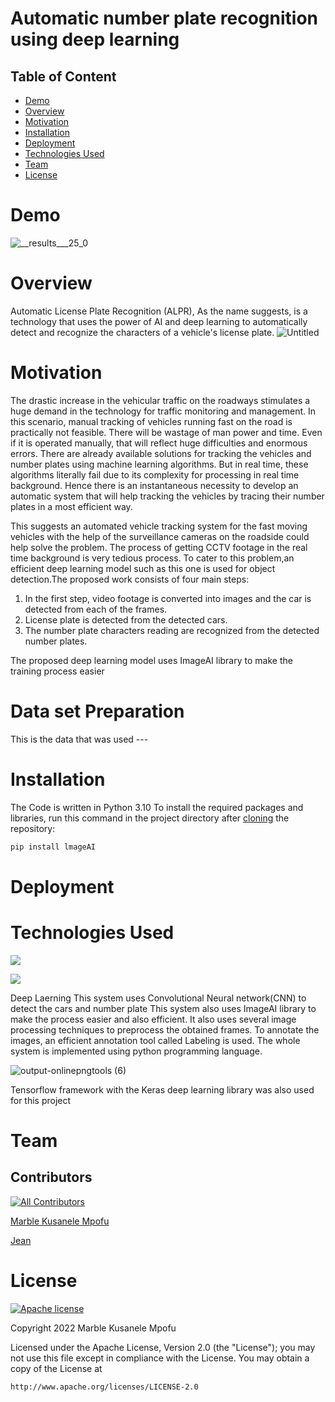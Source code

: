 # Automatic number plate recognition using deep learning

## Table of Content
  * [Demo](#demo)
  * [Overview](#overview)
  * [Motivation](#motivation)
  * [Installation](#installation)
  * [Deployment](#deployment)
  * [Technologies Used](#technologies-used)
  * [Team](#team)
  * [License](#license)

# Demo
![__results___25_0](https://user-images.githubusercontent.com/100205503/189724131-43c10507-7eb6-4dc8-b596-1fd1344daf8c.png)


# Overview 
Automatic License Plate Recognition (ALPR), As the name suggests, is a technology that uses the power of AI and deep learning to automatically detect and recognize the characters of a vehicle's license plate.
![Untitled](https://user-images.githubusercontent.com/100205503/189514680-2f7a55a2-d13a-4ec5-aa40-80df537a1873.jpg)
# Motivation
The drastic increase in the vehicular traffic on the roadways stimulates a huge demand in the technology for traffic monitoring and management. In this scenario, manual tracking of vehicles running fast on the road is practically not feasible. There will be wastage of man power and time. Even if it is operated manually, that will reflect huge difficulties and enormous errors. There are already available solutions for tracking the vehicles and number plates using machine learning algorithms. But in real time, these algorithms literally fail due to its complexity for processing in real time background. Hence there is an
instantaneous necessity to develop an automatic system that will help tracking the vehicles by tracing their number plates in a most efficient way.

This suggests an automated vehicle tracking system for the fast moving vehicles with the help of the surveillance cameras on the roadside could help solve the problem. The process of getting CCTV footage in the real time background is very tedious process. 
To cater to this problem,an efficient deep learning model such as this one is used for object detection.The proposed work consists of four main steps:
 1. In the first step, video footage is converted into images and the car is detected from each of the frames.
 2. License plate is detected from the detected cars. 
 3. The number plate characters reading are recognized from the detected number plates.

The proposed deep learning model uses ImageAI library to make the training process easier

# Data set Preparation
This is the data that was used ---


# Installation
The Code is written in Python 3.10
To install the required packages and libraries, run this command in the project directory after [cloning](https://www.howtogeek.com/451360/how-to-clone-a-github-repository/) the repository:
```bash
pip install lmageAI
```

# Deployment 

# Technologies Used
![](https://forthebadge.com/images/badges/made-with-python.svg)

![](https://www.google.com/imgres?imgurl=https%3A%2F%2Fjupyter.org%2Fassets%2Fshare.png&imgrefurl=https%3A%2F%2Fjupyter.org%2Ftry&tbnid=br6wrKbxgkz7rM&vet=12ahUKEwiIvtTg5-H5AhUSXxoKHbI8Ad4QMygIegUIARDMAQ..i&docid=M1b3uX4_0Stq-M&w=1200&h=630&q=python%20notebook%20svg&ved=2ahUKEwiIvtTg5-H5AhUSXxoKHbI8Ad4QMygIegUIARDMAQ)

Deep Laerning 
This system uses Convolutional Neural network(CNN) to detect the cars and number plate
This system also uses ImageAI library to make the process easier and also efficient.
It also uses several image processing techniques to preprocess the obtained frames. To annotate the images, an efficient annotation tool called Labeling is used. The whole system is implemented using python programming language.

![output-onlinepngtools (6)](https://user-images.githubusercontent.com/100205503/190846119-7a0f82e4-912d-4fd1-97f6-1aa1414ab996.png)

Tensorflow framework with the Keras deep learning library was also used for this project 

# Team
## Contributors

<!-- ALL-CONTRIBUTORS-LIST:START - Do not remove or modify this section -->
<!-- prettier-ignore-start -->
<!-- markdownlint-disable -->

<!-- markdownlint-restore -->
<!-- prettier-ignore-end -->

<!-- ALL-CONTRIBUTORS-LIST:END -->

<!-- ALL-CONTRIBUTORS-BADGE:START - Do not remove or modify this section -->
[![All Contributors](https://img.shields.io/badge/all_contributors-2-orange.svg?style=flat-square)](#contributors)
<!-- ALL-CONTRIBUTORS-BADGE:END -->

[Marble Kusanele Mpofu](https://github.com/kusanele/)

[Jean](https://github.com/jean-on-hub/)

# License
[![Apache license](https://img.shields.io/badge/license-apache-blue?style=for-the-badge&logo=appveyor)](http://www.apache.org/licenses/LICENSE-2.0e)


Copyright 2022 Marble Kusanele Mpofu

Licensed under the Apache License, Version 2.0 (the "License");
you may not use this file except in compliance with the License.
You may obtain a copy of the License at

    http://www.apache.org/licenses/LICENSE-2.0
